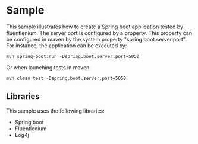Sample
==============

This sample illustrates how to create a Spring boot application tested by fluentlenium. The
server port is configured by a property. This property can be configured in maven by the
system property "spring.boot.server.port". For instance, the application can be
executed by:
```
mvn spring-boot:run -Dspring.boot.server.port=5050
```

Or when launching tests in maven:
```
mvn clean test -Dspring.boot.server.port=5050
```

Libraries
--------------

This sample uses the following libraries:
- Spring boot
- Fluentlenium
- Log4j